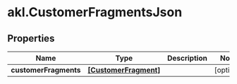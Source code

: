 # akl.CustomerFragmentsJson

## Properties

Name | Type | Description | Notes
------------ | ------------- | ------------- | -------------
**customerFragments** | [**[CustomerFragment]**](CustomerFragment.md) |  | [optional] 


